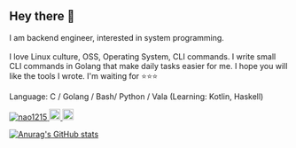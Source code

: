 ## Hey there 🤘
I am backend engineer, interested in system programming.<br><br>
I love Linux culture, OSS, Operating System, CLI commands. I write small CLI commands in Golang that make daily tasks easier for me. I hope you will like the tools I wrote. I'm waiting for ⭐⭐⭐ 
  
Language: C / Golang / Bash/ Python / Vala (Learning: Kotlin, Haskell) 
  
<p align="left">
  <a href="https://github.com/nao1215/nao1215/">
    <img src="https://komarev.com/ghpvc/?username=nao1215" alt="nao1215" />
  </a>
  <a href="http://twitter.com/ARC_AED">
    <img height="20" src="https://img.shields.io/twitter/follow/ARC_AED?label=Twitter&logo=twitter&style=flat" />
  </a>
  <a href="https://github.com/nao1215">
    <img height="20" src="https://img.shields.io/github/followers/nao1215?label=follow&logo=github&style=flat" />
  </a>
</p>

[![Anurag's GitHub stats](https://github-readme-stats.vercel.app/api?username=nao1215)](https://github.com/anuraghazra/github-readme-stats)
